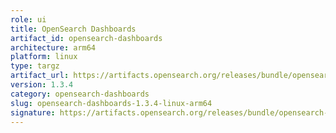 ```yaml
---
role: ui
title: OpenSearch Dashboards
artifact_id: opensearch-dashboards
architecture: arm64
platform: linux
type: targz
artifact_url: https://artifacts.opensearch.org/releases/bundle/opensearch-dashboards/1.3.4/opensearch-dashboards-1.3.4-linux-arm64.tar.gz
version: 1.3.4
category: opensearch-dashboards
slug: opensearch-dashboards-1.3.4-linux-arm64
signature: https://artifacts.opensearch.org/releases/bundle/opensearch-dashboards/1.3.4/opensearch-dashboards-1.3.4-linux-arm64.tar.gz.sig
---
```


